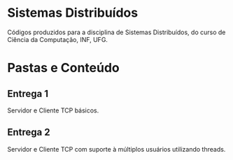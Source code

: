 # Sistemas Distribuídos
Códigos produzidos para a disciplina de Sistemas Distribuídos, do curso de Ciência da Computação, INF, UFG.

# Pastas e Conteúdo

## Entrega 1

Servidor e Cliente TCP básicos.

## Entrega 2

Servidor e Cliente TCP com suporte à múltiplos usuários utilizando threads.